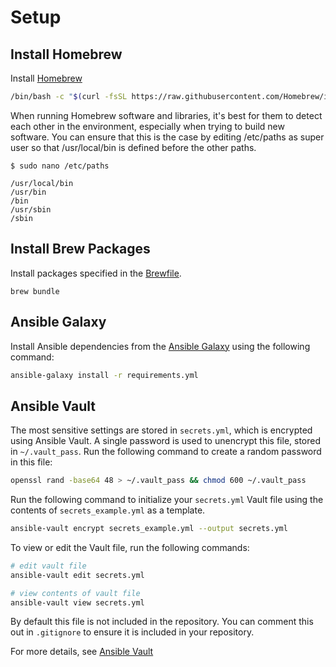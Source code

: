 # Setup

## Install Homebrew

Install [Homebrew]

```bash
/bin/bash -c "$(curl -fsSL https://raw.githubusercontent.com/Homebrew/install/HEAD/install.sh)"
```

When running Homebrew software and libraries, it's best for them to detect each
other in the environment, especially when trying to build new software. You can
ensure that this is the case by editing /etc/paths as super user so that
/usr/local/bin is defined before the other paths.

```shell
$ sudo nano /etc/paths

/usr/local/bin
/usr/bin
/bin
/usr/sbin
/sbin
```

[Homebrew]: http://brew.sh/

## Install Brew Packages

Install packages specified in the [Brewfile].

```shell
brew bundle
```

[Brewfile]: https://robots.thoughtbot.com/brewfile-a-gemfile-but-for-homebrew

## Ansible Galaxy

Install Ansible dependencies from the
[Ansible Galaxy](https://galaxy.ansible.com/) using the following command:

```bash
ansible-galaxy install -r requirements.yml
```

## Ansible Vault

The most sensitive settings are stored in `secrets.yml`, which is encrypted
using Ansible Vault. A single password is used to unencrypt this file,
stored in `~/.vault_pass`. Run the following command to create a random password
in this file:

```bash
openssl rand -base64 48 > ~/.vault_pass && chmod 600 ~/.vault_pass
```

Run the following command to initialize your `secrets.yml` Vault file using
the contents of `secrets_example.yml` as a template.

```bash
ansible-vault encrypt secrets_example.yml --output secrets.yml
```

To view or edit the Vault file, run the following commands:

```bash
# edit vault file
ansible-vault edit secrets.yml

# view contents of vault file
ansible-vault view secrets.yml
```

By default this file is not included in the repository. You can comment this
out in `.gitignore` to ensure it is included in your repository.

For more details, see [Ansible Vault]

[Ansible Vault]: https://docs.ansible.com/ansible/latest/user_guide/vault.html
